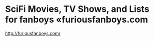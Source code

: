 <!--
id: 2525825329
link: http://kevinisom.info/post/2525825329/scifi-movies-tv-shows-and-lists-for-fanboys
slug: scifi-movies-tv-shows-and-lists-for-fanboys
date: Thu Dec 30 2010 23:25:36 GMT+1300 (NZDT)
raw: {"blog_name":"kevinisom","id":2525825329,"post_url":"http://kevinisom.info/post/2525825329/scifi-movies-tv-shows-and-lists-for-fanboys","slug":"scifi-movies-tv-shows-and-lists-for-fanboys","type":"link","date":"2010-12-30 10:25:36 GMT","timestamp":1293704736,"state":"published","format":"html","reblog_key":"rXgf8Xg7","tags":[],"short_url":"http://tmblr.co/Zw68Yy2MZGan","highlighted":[],"feed_item":"http://furiousfanboys.com/","from_feed_id":"650234","note_count":0,"title":"SciFi Movies, TV Shows, and Lists for fanboys «furiousfanboys.com","url":"http://furiousfanboys.com/","description":""}
publish: 2010-12-030
tags: 
title: SciFi Movies, TV Shows, and Lists for fanboys «furiousfanboys.com
-->


SciFi Movies, TV Shows, and Lists for fanboys «furiousfanboys.com
=================================================================

<http://furiousfanboys.com/>

